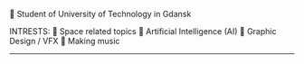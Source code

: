 📖 Student of University of Technology in Gdansk

INTRESTS:
🚀 Space related topics
🧠 Artificial Intelligence (AI)
🎨 Graphic Design / VFX
🎵  Making music

--------------
